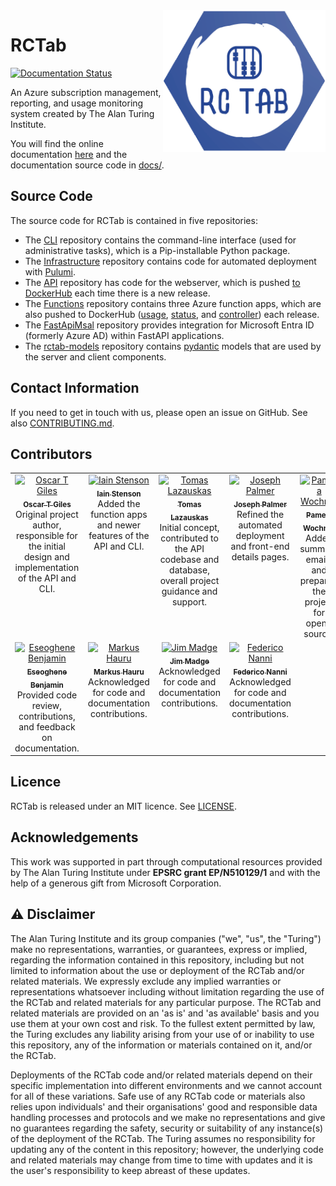 <img src="./RCTab.png" width="260" align="right">

# RCTab

[![Documentation Status](https://readthedocs.org/projects/rctab/badge/?version=latest)](https://rctab.readthedocs.io/en/latest/?badge=latest)

An Azure subscription management, reporting, and usage monitoring system created by The Alan Turing Institute.

You will find the online documentation [here](https://rctab.readthedocs.io/en/latest/) and the documentation source code in [docs/](docs/).

## Source Code

The source code for RCTab is contained in five repositories:

- The [CLI](https://github.com/alan-turing-institute/rctab-cli) repository contains the command-line interface (used for administrative tasks), which is a Pip-installable Python package.
- The [Infrastructure](https://github.com/alan-turing-institute/rctab-infrastructure) repository contains code for automated deployment with [Pulumi](https://www.pulumi.com/).
- The [API](https://github.com/alan-turing-institute/rctab-api) repository has code for the webserver, which is pushed [to DockerHub](https://hub.docker.com/r/turingrc/rctab-api) each time there is a new release.
- The [Functions](https://github.com/alan-turing-institute/rctab-functions) repository contains three Azure function apps, which are also pushed to DockerHub ([usage](https://hub.docker.com/r/turingrc/rctab-usage), [status](https://hub.docker.com/r/turingrc/rctab-status), and [controller](https://hub.docker.com/r/turingrc/rctab-controller)) each release.
- The [FastApiMsal](https://github.com/alan-turing-institute/fastapimsal) repository provides integration for Microsoft Entra ID (formerly Azure AD) within FastAPI applications.
- The [rctab-models](https://github.com/alan-turing-institute/rctab-models) repository contains [pydantic](https://docs.pydantic.dev/latest/) models that are used by the server and client components.

## Contact Information

If you need to get in touch with us, please open an issue on GitHub. See also [CONTRIBUTING.md](CONTRIBUTING.md).


## Contributors

<table>
  <tbody>
    <tr>
      <td align="center" valign="top" width="14.28%"><a href="https://github.com/OscartGiles"><img src="https://avatars.githubusercontent.com/u/12784013?v=4?s=100" width="100px;" alt="Oscar T Giles"/><br /><sub><b>Oscar T Giles</b></sub></a><br />Original project author, responsible for the initial design and implementation of the API and CLI.</td>
      <td align="center" valign="top" width="14.28%"><a href="https://github.com/Iain-S"><img src="https://avatars.githubusercontent.com/u/25081046?v=4?s=100" width="100px;" alt="Iain Stenson"/><br /><sub><b>Iain Stenson</b></sub></a><br />Added the function apps and newer features of the API and CLI.</td>
      <td align="center" valign="top" width="14.28%"><a href="https://github.com/tomaslaz"><img src="https://avatars.githubusercontent.com/u/12182911?v=4?s=100" width="100px;" alt="Tomas Lazauskas"/><br /><sub><b>Tomas Lazauskas</b></sub></a><br />Initial concept, contributed to the API codebase and database, overall project guidance and support.</td>
      <td align="center" valign="top" width="14.28%"><a href="https://github.com/joseph-palmer"><img src="https://avatars.githubusercontent.com/u/22678593?v=4?s=100" width="100px;" alt="Joseph Palmer"/><br /><sub><b>Joseph Palmer</b></sub></a><br />Refined the automated deployment and front-end details pages.</td>
      <td align="center" valign="top" width="14.28%"><a href="https://github.com/pwochner"><img src="https://avatars.githubusercontent.com/u/78024695?v=4?s=100" width="100px;" alt="Pamela Wochner"/><br /><sub><b>Pamela Wochner</b></sub></a><br />Added summary emails and prepared the project for open-source.</td>
    </tr>
    <tr>
      <td align="center" valign="top" width="14.28%"><a href="https://github.com/dlpbc"><img src="https://avatars.githubusercontent.com/u/17943860?v=4?s=100" width="100px;" alt="Eseoghene Benjamin"/><br /><sub><b>Eseoghene Benjamin</b></sub></a><br />Provided code review, contributions, and feedback on documentation.</td>
      <td align="center" valign="top" width="14.28%"><a href="https://github.com/mhauru"><img src="https://avatars.githubusercontent.com/u/5229876?v=4?s=100" width="100px;" alt="Markus Hauru"/><br /><sub><b>Markus Hauru</b></sub></a><br />Acknowledged for code and documentation contributions.</td>
      <td align="center" valign="top" width="14.28%"><a href="https://github.com/JimMadge"><img src="https://avatars.githubusercontent.com/u/23616154?v=4?s=100" width="100px;" alt="Jim Madge"/><br /><sub><b>Jim Madge</b></sub></a><br />Acknowledged for code and documentation contributions.</td>
      <td align="center" valign="top" width="14.28%"><a href="https://github.com/fedenanni"><img src="https://avatars.githubusercontent.com/u/8415204?v=4?s=100" width="100px;" alt="Federico Nanni"/><br /><sub><b>Federico Nanni</b></sub></a><br />Acknowledged for code and documentation contributions.</td>
    </tr>
  </tbody>
</table>

## Licence

RCTab is released under an MIT licence. See [LICENSE](LICENSE).

## Acknowledgements

This work was supported in part through computational resources provided by The Alan Turing Institute under **EPSRC grant EP/N510129/1** and with the help of a generous gift from Microsoft Corporation.


## ⚠️  Disclaimer

The Alan Turing Institute and its group companies ("we", "us", the "Turing") make no representations, warranties, or guarantees, express or implied, regarding the information contained in this repository, including but not limited to information about the use or deployment of the RCTab and/or related materials.
We expressly exclude any implied warranties or representations whatsoever including without limitation regarding the use of the RCTab and related materials for any particular purpose.
The RCTab and related materials are provided on an 'as is' and 'as available' basis and you use them at your own cost and risk.
To the fullest extent permitted by law, the Turing excludes any liability arising from your use of or inability to use this repository, any of the information or materials contained on it, and/or the RCTab.

Deployments of the RCTab code and/or related materials depend on their specific implementation into different environments and we cannot account for all of these variations.
Safe use of any RCTab code or materials also relies upon individuals' and their organisations' good and responsible data handling processes and protocols and we make no representations and give no guarantees regarding the safety, security or suitability of any instance(s) of the deployment of the RCTab.
The Turing assumes no responsibility for updating any of the content in this repository; however, the underlying code and related materials may change from time to time with updates and it is the user's responsibility to keep abreast of these updates.
